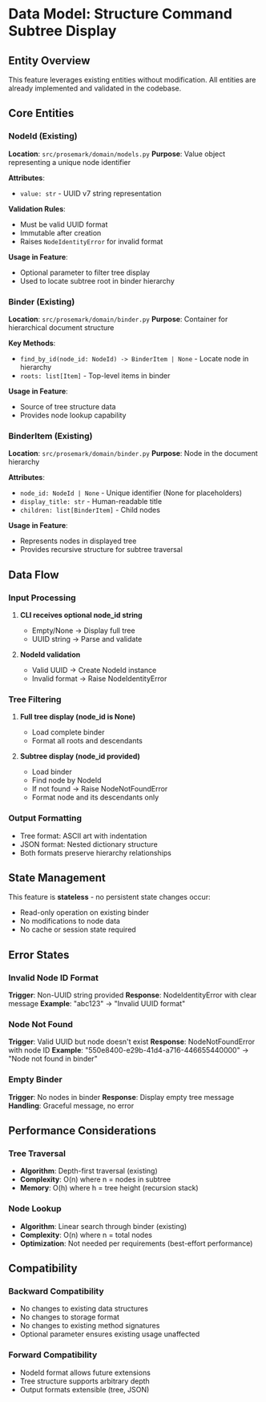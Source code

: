 # Data Model: Structure Command Subtree Display

## Entity Overview

This feature leverages existing entities without modification. All entities are already implemented and validated in the codebase.

## Core Entities

### NodeId (Existing)
**Location**: `src/prosemark/domain/models.py`
**Purpose**: Value object representing a unique node identifier

**Attributes**:
- `value: str` - UUID v7 string representation

**Validation Rules**:
- Must be valid UUID format
- Immutable after creation
- Raises `NodeIdentityError` for invalid format

**Usage in Feature**:
- Optional parameter to filter tree display
- Used to locate subtree root in binder hierarchy

### Binder (Existing)
**Location**: `src/prosemark/domain/binder.py`
**Purpose**: Container for hierarchical document structure

**Key Methods**:
- `find_by_id(node_id: NodeId) -> BinderItem | None` - Locate node in hierarchy
- `roots: list[Item]` - Top-level items in binder

**Usage in Feature**:
- Source of tree structure data
- Provides node lookup capability

### BinderItem (Existing)
**Location**: `src/prosemark/domain/binder.py`
**Purpose**: Node in the document hierarchy

**Attributes**:
- `node_id: NodeId | None` - Unique identifier (None for placeholders)
- `display_title: str` - Human-readable title
- `children: list[BinderItem]` - Child nodes

**Usage in Feature**:
- Represents nodes in displayed tree
- Provides recursive structure for subtree traversal

## Data Flow

### Input Processing
1. **CLI receives optional node_id string**
   - Empty/None → Display full tree
   - UUID string → Parse and validate

2. **NodeId validation**
   - Valid UUID → Create NodeId instance
   - Invalid format → Raise NodeIdentityError

### Tree Filtering
1. **Full tree display (node_id is None)**
   - Load complete binder
   - Format all roots and descendants

2. **Subtree display (node_id provided)**
   - Load binder
   - Find node by NodeId
   - If not found → Raise NodeNotFoundError
   - Format node and its descendants only

### Output Formatting
- Tree format: ASCII art with indentation
- JSON format: Nested dictionary structure
- Both formats preserve hierarchy relationships

## State Management

This feature is **stateless** - no persistent state changes occur:
- Read-only operation on existing binder
- No modifications to node data
- No cache or session state required

## Error States

### Invalid Node ID Format
**Trigger**: Non-UUID string provided
**Response**: NodeIdentityError with clear message
**Example**: "abc123" → "Invalid UUID format"

### Node Not Found
**Trigger**: Valid UUID but node doesn't exist
**Response**: NodeNotFoundError with node ID
**Example**: "550e8400-e29b-41d4-a716-446655440000" → "Node not found in binder"

### Empty Binder
**Trigger**: No nodes in binder
**Response**: Display empty tree message
**Handling**: Graceful message, no error

## Performance Considerations

### Tree Traversal
- **Algorithm**: Depth-first traversal (existing)
- **Complexity**: O(n) where n = nodes in subtree
- **Memory**: O(h) where h = tree height (recursion stack)

### Node Lookup
- **Algorithm**: Linear search through binder (existing)
- **Complexity**: O(n) where n = total nodes
- **Optimization**: Not needed per requirements (best-effort performance)

## Compatibility

### Backward Compatibility
- No changes to existing data structures
- No changes to storage format
- No changes to existing method signatures
- Optional parameter ensures existing usage unaffected

### Forward Compatibility
- NodeId format allows future extensions
- Tree structure supports arbitrary depth
- Output formats extensible (tree, JSON)
